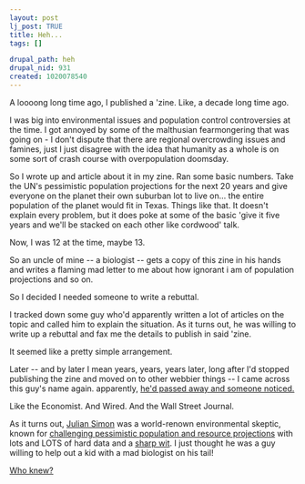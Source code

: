 ```yaml
--- 
layout: post
lj_post: TRUE
title: Heh...
tags: []

drupal_path: heh
drupal_nid: 931
created: 1020078540
---
```

A loooong long time ago, I published a 'zine. Like, a decade long time ago.

I was big into environmental issues and population control controversies at the time. I got annoyed by some of the malthusian fearmongering that was going on - I don't dispute that there are regional overcrowding issues and famines, just I just disagree with the idea that humanity as a whole is on some sort of crash course with overpopulation doomsday.

So I wrote up and article about it in my zine. Ran some basic numbers. Take the UN's pessimistic population projections for the next 20 years and give everyone on the planet their own suburban lot to live on... the entire population of the planet would fit in Texas. Things like that. It doesn't explain every problem, but it does poke at some of the basic 'give it five years and we'll be stacked on each other like cordwood' talk.

Now, I was 12 at the time, maybe 13.

So an uncle of mine -- a biologist -- gets a copy of this zine in his hands and writes a flaming mad letter to me about how ignorant i am of population projections and so on.

So I decided I needed someone to write a rebuttal.

I tracked down some guy who'd apparently written a lot of articles on the topic and called him to explain the situation. As it turns out, he was willing to write up a rebuttal and fax me the details to publish in said 'zine.

It seemed like a pretty simple arrangement.

Later -- and by later I mean years, years, years later, long after I'd stopped publishing the zine and moved on to other webbier things -- I came across this guy's name again. apparently, <A HREF="http://www.free-market.net/features/heartland/simon.html">he'd passed away and someone noticed.</A>

Like the Economist. And Wired. And the Wall Street Journal.

As it turns out, <A HREF="http://www.wired.com/wired/archive/5.02/ffsimon_pr.html">Julian Simon</A> was a world-renown environmental skeptic, known for <A HREF="http://www.rhsmith.umd.edu/faculty/JSimon/">challenging pessimistic population and resource projections</A> with lots and LOTS of hard data and a <A HREF="http://www.overpopulation.com/faq/people/julian_simon.html">sharp wit</A>. I just thought he was a guy willing to help out a kid with a mad biologist on his tail!

<A HREF="http://www.juliansimon.com/">Who knew?</A>
